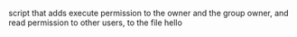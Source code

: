  script that adds execute permission to the owner and the group owner, and read permission to other users, to the file hello
